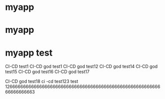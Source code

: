 # myapp
# myapp
# myapp test
CI-CD test1
CI-CD god test1
CI-CD god test12
CI-CD god test14
CI-CD god test15
CI-CD god test16
CI-CD god test17

CI-CD god test18
ci -cd test123
test 126666666666666666666666666666666666666666666666666666666666666666663
